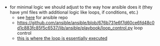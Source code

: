 - for minimal logic we should adjust to the way how ansible does it (they have yml files with additional logic like loops, if conditions, etc.)
    - see [here](https://github.com/ansible/ansible/tree/devel) for ansible repo
    - https://github.com/ansible/ansible/blob/676b731e6f7d60ce6fd48c0d1c883fc85f5c6537/lib/ansible/playbook/loop_control.py loop control
    - [this is where the loop is essentially executed](https://github.com/ansible/ansible/blob/676b731e6f7d60ce6fd48c0d1c883fc85f5c6537/lib/ansible/executor/task_executor.py#L261-L408)

